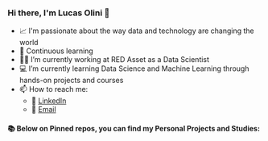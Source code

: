 ### Hi there, I'm Lucas Olini 👋

- :chart_with_upwards_trend: I'm passionate about the way data and technology are changing the world
- :open_book: Continuous learning
- :man_technologist: I’m currently working at RED Asset as a Data Scientist
- :computer: I’m currently learning Data Science and Machine Learning through hands-on projects and courses
- 📫 How to reach me:
  - :briefcase: [LinkedIn](https://www.linkedin.com/in/lucasolini/)
  - :incoming_envelope: [Email](mailto:lucasolini96@gmail.com)

#### 📚 Below on Pinned repos, you can find my Personal Projects and Studies:
